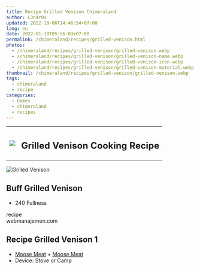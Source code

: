 ```yaml
---
title: Recipe Grilled Venison Chimeraland
author: L3n4r0x
updated: 2022-10-06T14:46:54+07:00
lang: en
date: 2022-01-10T05:56:03+07:00
permalink: /chimeraland/recipes/grilled-venison.html
photos:
  - /chimeraland/recipes/grilled-venison/grilled-venison.webp
  - /chimeraland/recipes/grilled-venison/grilled-venison-name.webp
  - /chimeraland/recipes/grilled-venison/grilled-venison-icon.webp
  - /chimeraland/recipes/grilled-venison/grilled-venison-material.webp
thumbnail: /chimeraland/recipes/grilled-venison/grilled-venison.webp
tags:
  - chimeraland
  - recipe
categories:
  - Games
  - chimeraland
  - recipes
---
```


<section id="bootstrap-wrapper">
  <link
    rel="stylesheet"
    href="https://rawcdn.githack.com/dimaslanjaka/Web-Manajemen/870a349/css/bootstrap-5-3-0-alpha3-wrapper.css"
  />
  <div class="row mb-2">
    <div class="col-md-12 mb-2">
      <table class="table" id="post-info">
        <tbody>
          <tr>
            <td>
              <img
                class="d-inline-block me-2"
                src="/chimeraland/recipes/grilled-venison/grilled-venison-icon.webp"
                width="auto"
                height="auto"
              />
            </td>
            <td><h1 class="fs-5">Grilled Venison Cooking Recipe</h1></td>
          </tr>
        </tbody>
      </table>
    </div>
  </div>
  <div class="card mb-2 bg-dark text-light">
    <div class="row g-0">
      <div class="col-sm-4 position-relative mb-2">
        <img
          src="/chimeraland/recipes/grilled-venison/grilled-venison-material.webp"
          class="card-img fit-cover w-100 h-100"
          alt="Grilled Venison"
          data-fancybox="true"
        />
      </div>
      <div class="col-sm-8 mb-2">
        <div class="card-body">
          <h2 class="card-title fs-5">Buff Grilled Venison</h2>
          <div class="card-text">
            <ul>
              <li>240 Fullness</li>
            </ul>
          </div>
          <span class="badge rounded-pill bg-dark text-white">recipe</span>
        </div>
        <div class="card-footer text-end text-muted">webmanajemen.com</div>
      </div>
    </div>
  </div>
  <div class="row mb-2">
    <div class="col-12 col-lg-6 recipe-item mb-2">
      <div class="card">
        <div class="card-body">
          <h2 class="card-title fs-5">Recipe Grilled Venison 1</h2>
          <div class="card-text">
            <ul>
              <li>
                <a
                  class="text-decoration-none"
                  href="/chimeraland/materials/moose-meat.html"
                  >Moose Meat</a
                ><span> + </span
                ><a
                  class="text-decoration-none"
                  href="/chimeraland/materials/moose-meat.html"
                  >Moose Meat</a
                >
              </li>
              <li>Device: Stove or Camp</li>
            </ul>
          </div>
        </div>
      </div>
    </div>
  </div>
</section>